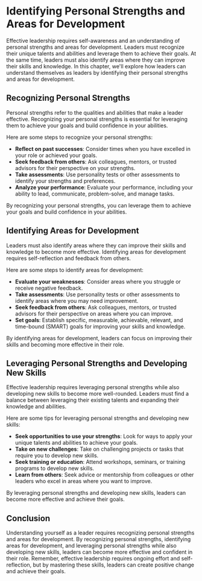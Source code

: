 Identifying Personal Strengths and Areas for Development
=======================================================================================================

Effective leadership requires self-awareness and an understanding of personal strengths and areas for development. Leaders must recognize their unique talents and abilities and leverage them to achieve their goals. At the same time, leaders must also identify areas where they can improve their skills and knowledge. In this chapter, we'll explore how leaders can understand themselves as leaders by identifying their personal strengths and areas for development.

Recognizing Personal Strengths
------------------------------

Personal strengths refer to the qualities and abilities that make a leader effective. Recognizing your personal strengths is essential for leveraging them to achieve your goals and build confidence in your abilities.

Here are some steps to recognize your personal strengths:

- **Reflect on past successes**: Consider times when you have excelled in your role or achieved your goals.
- **Seek feedback from others**: Ask colleagues, mentors, or trusted advisors for their perspective on your strengths.
- **Take assessments**: Use personality tests or other assessments to identify your strengths and preferences.
- **Analyze your performance**: Evaluate your performance, including your ability to lead, communicate, problem-solve, and manage tasks.

By recognizing your personal strengths, you can leverage them to achieve your goals and build confidence in your abilities.

Identifying Areas for Development
---------------------------------

Leaders must also identify areas where they can improve their skills and knowledge to become more effective. Identifying areas for development requires self-reflection and feedback from others.

Here are some steps to identify areas for development:

- **Evaluate your weaknesses**: Consider areas where you struggle or receive negative feedback.
- **Take assessments**: Use personality tests or other assessments to identify areas where you may need improvement.
- **Seek feedback from others**: Ask colleagues, mentors, or trusted advisors for their perspective on areas where you can improve.
- **Set goals**: Establish specific, measurable, achievable, relevant, and time-bound (SMART) goals for improving your skills and knowledge.

By identifying areas for development, leaders can focus on improving their skills and becoming more effective in their role.

Leveraging Personal Strengths and Developing New Skills
-------------------------------------------------------

Effective leadership requires leveraging personal strengths while also developing new skills to become more well-rounded. Leaders must find a balance between leveraging their existing talents and expanding their knowledge and abilities.

Here are some tips for leveraging personal strengths and developing new skills:

- **Seek opportunities to use your strengths**: Look for ways to apply your unique talents and abilities to achieve your goals.
- **Take on new challenges**: Take on challenging projects or tasks that require you to develop new skills.
- **Seek training or education**: Attend workshops, seminars, or training programs to develop new skills.
- **Learn from others**: Seek advice or mentorship from colleagues or other leaders who excel in areas where you want to improve.

By leveraging personal strengths and developing new skills, leaders can become more effective and achieve their goals.

Conclusion
----------

Understanding yourself as a leader requires recognizing personal strengths and areas for development. By recognizing personal strengths, identifying areas for development, and leveraging personal strengths while also developing new skills, leaders can become more effective and confident in their role. Remember, effective leadership requires ongoing effort and self-reflection, but by mastering these skills, leaders can create positive change and achieve their goals.
